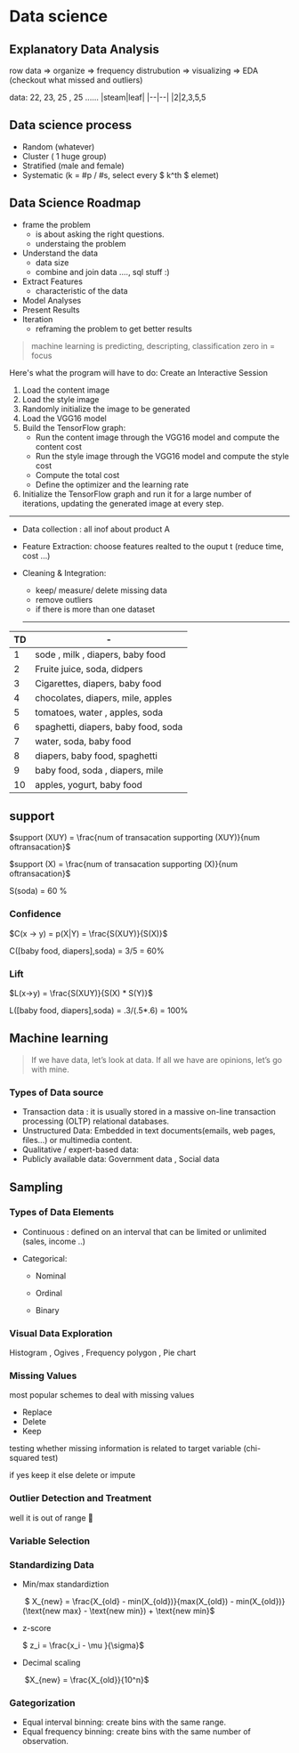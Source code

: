 # Data science
## Explanatory Data Analysis
 row data => organize => frequency distrubution => visualizing => EDA (checkout what missed and outliers)

 data:  22, 23, 25 , 25 ...... 
 |steam|leaf|
  |--|--|
  |2|2,3,5,5

 ## Data science process
 * Random (whatever)
 * Cluster ( 1 huge group)
 * Stratified (male and female)
 * Systematic (k = #p / #s,  select every $ k^th $ elemet)

## Data Science Roadmap
* frame the problem 
    *  is about asking the right questions.
    *  understaing the problem
* Understand the data
    * data size
    * combine and join data ...., sql stuff :)
* Extract Features
    * characteristic of the data
* Model Analyses
* Present Results
* Iteration 
    * reframing the problem to get better results 
> machine learning is predicting, descripting, classification
> zero in = focus

Here's what the program will have to do:
Create an Interactive Session

1. Load the content image 
2. Load the style image
3. Randomly initialize the image to be generated 
4. Load the VGG16 model
5. Build the TensorFlow graph:
    - Run the content image through the VGG16 model and compute the content cost
    - Run the style image through the VGG16 model and compute the style cost
    - Compute the total cost
    - Define the optimizer and the learning rate
6. Initialize the TensorFlow graph and run it for a large number of iterations, updating the generated image at every step.

----

* Data collection : all inof about product A

* Feature Extraction: choose features realted to the ouput t (reduce time, cost ...)

* Cleaning & Integration: 
  * keep/ measure/ delete missing data
  * remove outliers
  * if there is more than one dataset 

  ---


| TD   | -                                   |
| ---- | ----------------------------------- |
| 1    | sode , milk , diapers, baby food    |
| 2    | Fruite juice, soda, didpers         |
| 3    | Cigarettes, diapers, baby food      |
| 4    | chocolates, diapers, mile, apples   |
| 5    | tomatoes, water , apples, soda      |
| 6    | spaghetti, diapers, baby food, soda |
| 7    | water, soda, baby food              |
| 8    | diapers, baby food, spaghetti       |
| 9    | baby food, soda , diapers, mile     |
| 10   | apples, yogurt, baby food           |



## support

$support (XUY) = \frac{num of transacation supporting (XUY)}{num oftransacation}$ 

$support (X) = \frac{num of transacation supporting (X)}{num oftransacation}$ 

S(soda) = 60 %

### Confidence

$C(x -> y) = p(X|Y) = \frac{S(XUY)}{S(X)}$

C([baby food, diapers],soda) = 3/5 = 60%

### Lift

$L(x->y) = \frac{S(XUY)}{S(X) * S(Y)}$

L([baby food, diapers],soda) = .3/(.5*.6) = 100%



## Machine learning

> If we have data, let’s look at data. If all we have
> are opinions, let’s go with mine.

### Types of Data source

* Transaction data : it is usually stored in a massive on-line transaction processing (OLTP) relational databases.
* Unstructured Data: Embedded in text documents(emails, web pages, files...) or multimedia content.
* Qualitative / expert-based data: 
* Publicly available data: Government data , Social data

## Sampling

### Types of Data Elements

* Continuous : defined on an interval that can be limited or unlimited (sales, income ..)

* Categorical:

  * Nominal

  * Ordinal
  * Binary

### Visual Data Exploration

Histogram , Ogives , Frequency polygon , Pie chart

### Missing Values

most popular schemes to deal with missing values

* Replace 
* Delete
* Keep

testing whether missing information is related to target variable (chi-squared test) 

if yes keep it else delete or impute

### Outlier Detection and Treatment

well it is out of range :frog:

### Variable Selection

### Standardizing Data

* Min/max standardiztion

  ​	$ X_{new} = \frac{X_{old} - min(X_{old})}{max(X_{old}) -  min(X_{old})} (\text{new max} - \text{new min}) + \text{new min}$

* z-score

  $ z_i = \frac{x_i - \mu }{\sigma}$

* Decimal scaling

  ​	$X_{new} = \frac{X_{old}}{10^n}$

### Gategorization

* Equal interval binning: create bins with the same range.
* Equal frequency binning: create bins with the same number of observation.

 